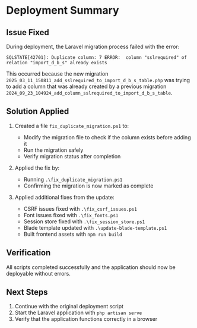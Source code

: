 # Deployment Summary

## Issue Fixed

During deployment, the Laravel migration process failed with the error:
```
SQLSTATE[42701]: Duplicate column: 7 ERROR:  column "sslrequired" of relation "import_d_b_s" already exists
```

This occurred because the new migration `2025_03_11_150811_add_sslrequired_to_import_d_b_s_table.php` was trying to add a column that was already created by a previous migration `2024_09_23_104924_add_column_sslrequired_to_import_d_b_s_table`.

## Solution Applied

1. Created a file `fix_duplicate_migration.ps1` to:
   - Modify the migration file to check if the column exists before adding it
   - Run the migration safely
   - Verify migration status after completion

2. Applied the fix by:
   - Running `.\fix_duplicate_migration.ps1`
   - Confirming the migration is now marked as complete

3. Applied additional fixes from the update:
   - CSRF issues fixed with `.\fix_csrf_issues.ps1`
   - Font issues fixed with `.\fix_fonts.ps1`
   - Session store fixed with `.\fix_session_store.ps1`
   - Blade template updated with `.\update-blade-template.ps1`
   - Built frontend assets with `npm run build`

## Verification

All scripts completed successfully and the application should now be deployable without errors.

## Next Steps

1. Continue with the original deployment script
2. Start the Laravel application with `php artisan serve`
3. Verify that the application functions correctly in a browser 